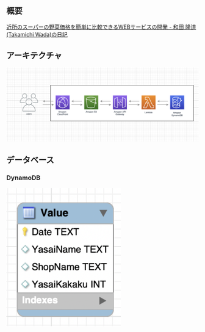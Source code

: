 ## 概要

[近所のスーパーの野菜価格を簡単に比較できるWEBサービスの開発 \- 和田 隆道 \(Takamichi Wada\)の日記](https://person.hatenablog.jp/entry/2020/09/30/000000)

## アーキテクチャ

<img src="https://github.com/wadayamada/yasaikakaku/blob/main/architecture.png" width="900">

## データベース
### DynamoDB

<img src="https://github.com/wadayamada/yasaikakaku/blob/main/database-v2.png" width="300">
